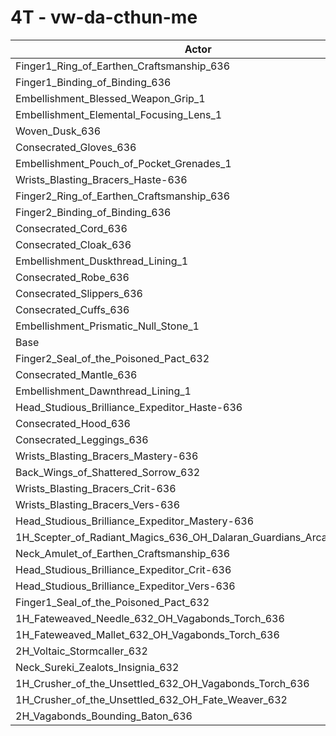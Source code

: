 # 4T - vw-da-cthun-me
| Actor | DPS | Increase |
|---|:---:|:---:|
|Finger1_Ring_of_Earthen_Craftsmanship_636|2274196|0.36%|
|Finger1_Binding_of_Binding_636|2273094|0.31%|
|Embellishment_Blessed_Weapon_Grip_1|2272848|0.30%|
|Embellishment_Elemental_Focusing_Lens_1|2271231|0.23%|
|Woven_Dusk_636|2270986|0.22%|
|Consecrated_Gloves_636|2270215|0.19%|
|Embellishment_Pouch_of_Pocket_Grenades_1|2269599|0.16%|
|Wrists_Blasting_Bracers_Haste-636|2268072|0.09%|
|Finger2_Ring_of_Earthen_Craftsmanship_636|2267562|0.07%|
|Finger2_Binding_of_Binding_636|2267482|0.06%|
|Consecrated_Cord_636|2267385|0.06%|
|Consecrated_Cloak_636|2267353|0.06%|
|Embellishment_Duskthread_Lining_1|2267109|0.05%|
|Consecrated_Robe_636|2266824|0.04%|
|Consecrated_Slippers_636|2266448|0.02%|
|Consecrated_Cuffs_636|2266435|0.02%|
|Embellishment_Prismatic_Null_Stone_1|2266428|0.02%|
|Base|2266021|0.00%|
|Finger2_Seal_of_the_Poisoned_Pact_632|2265971|0.00%|
|Consecrated_Mantle_636|2265774|-0.01%|
|Embellishment_Dawnthread_Lining_1|2265674|-0.02%|
|Head_Studious_Brilliance_Expeditor_Haste-636|2265012|-0.04%|
|Consecrated_Hood_636|2264572|-0.06%|
|Consecrated_Leggings_636|2263947|-0.09%|
|Wrists_Blasting_Bracers_Mastery-636|2263409|-0.12%|
|Back_Wings_of_Shattered_Sorrow_632|2262758|-0.14%|
|Wrists_Blasting_Bracers_Crit-636|2262500|-0.16%|
|Wrists_Blasting_Bracers_Vers-636|2261524|-0.20%|
|Head_Studious_Brilliance_Expeditor_Mastery-636|2261323|-0.21%|
|1H_Scepter_of_Radiant_Magics_636_OH_Dalaran_Guardians_Arcanotool_632|2258922|-0.31%|
|Neck_Amulet_of_Earthen_Craftsmanship_636|2258768|-0.32%|
|Head_Studious_Brilliance_Expeditor_Crit-636|2258262|-0.34%|
|Head_Studious_Brilliance_Expeditor_Vers-636|2257407|-0.38%|
|Finger1_Seal_of_the_Poisoned_Pact_632|2249029|-0.75%|
|1H_Fateweaved_Needle_632_OH_Vagabonds_Torch_636|2236203|-1.32%|
|1H_Fateweaved_Mallet_632_OH_Vagabonds_Torch_636|2235037|-1.37%|
|2H_Voltaic_Stormcaller_632|2213980|-2.30%|
|Neck_Sureki_Zealots_Insignia_632|2182665|-3.68%|
|1H_Crusher_of_the_Unsettled_632_OH_Vagabonds_Torch_636|1915371|-15.47%|
|1H_Crusher_of_the_Unsettled_632_OH_Fate_Weaver_632|1907378|-15.83%|
|2H_Vagabonds_Bounding_Baton_636|1850561|-18.33%|
